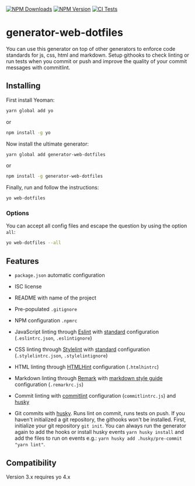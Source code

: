 [![NPM Downloads](https://img.shields.io/npm/dt/generator-web-dotfiles?logo=npm&style=flat-square)](https://www.npmjs.com/package/generator-web-dotfiles)
[![NPM Version](https://img.shields.io/npm/v/generator-web-dotfiles?logo=npm&style=flat-square)](https://www.npmjs.com/package/generator-web-dotfiles)
[![CI Tests](https://img.shields.io/github/workflow/status/marcol/generator-web-dotfiles/CI?logo=github&style=flat-square)](https://github.com/marcol/generator-web-dotfiles)

# generator-web-dotfiles

You can use this generator on top of other generators to enforce code standards
for js, css, html and markdown.
Setup githooks to check linting or run tests when you commit or push and
improve the quality of your commit messages with commitlint.

## Installing

First install Yeoman:

```bash
yarn global add yo
```

or

```bash
npm install -g yo
```

Now install the ultimate generator:

```bash
yarn global add generator-web-dotfiles
```

or

```bash
npm install -g generator-web-dotfiles
```

Finally, run and follow the instructions:

```bash
yo web-dotfiles
```

### Options

You can accept all config files and escape the question by using the option
`all`:

```bash
yo web-dotfiles --all
```

## Features

-   `package.json` automatic configuration

-   ISC license

-   README with name of the project

-   Pre-populated `.gitignore`

-   NPM configuration `.npmrc`

-   JavaScript linting through [Eslint](https://eslint.org/)
    with [standard](https://standardjs.com/) configuration
    (`.eslintrc.json`, `.eslintignore`)

-   CSS linting through [Stylelint](https://github.com/stylelint/stylelint)
    with [standard](https://github.com/stylelint/stylelint-config-standard)
    configuration (`.stylelintrc.json`, `.stylelintignore`)

-   HTML linting through
    [HTMLHint](https://github.com/htmlhint/HTMLHint) configuration (`.htmlhintrc`)
    
-   Markdown linting through
    [Remark](https://github.com/remarkjs/remark-lint) with
    [markdown style guide](https://github.com/remarkjs/remark-lint/tree/master/packages/remark-preset-lint-markdown-style-guide)
    configuration (`.remarkrc.js`)

-   Commit linting with [commitlint](https://commitlint.js.org/#/guides-local-setup)
    configuration (`commitlintrc.js`) and [husky](https://github.com/typicode/husky)

-   Git commits with [husky](https://github.com/typicode/husky). Runs lint on
commit, runs tests on push. If you haven't initialized a git repository, the
githooks won't be installed.
First, initialize your git repository `git init`. You can always run the
generator again to add the hooks or install husky events `yarn husky install`
and add the files to run on events e.g.: `yarn husky add .husky/pre-commit "yarn lint"`.

## Compatibility
Version 3.x requires yo 4.x
